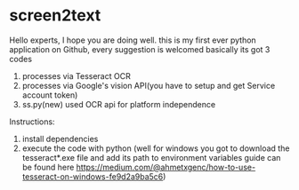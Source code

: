 # screen2text

Hello experts,
I hope you are doing well.
this is my first ever python application on Github, every suggestion is welcomed
basically its got 3 codes 
1. processes via Tesseract OCR
2. processes via Google's vision API(you have to setup and get Service account token)
3. ss.py(new) used OCR api for platform independence

Instructions:
1. install dependencies
2. execute the code with python
(well for windows you got to download the tesseract*.exe file and add its path to environment variables
guide can be found here https://medium.com/@ahmetxgenc/how-to-use-tesseract-on-windows-fe9d2a9ba5c6)
